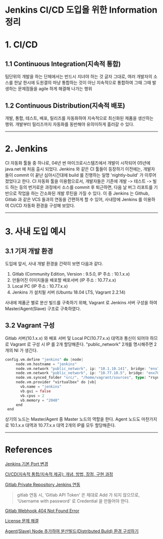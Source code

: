 Jenkins CI/CD 도입을 위한 Information 정리
=======================================
# 1. CI/CD
## 1.1 Continuous Integration(지속적 통합)
 팀단위의 개발을 하는 단체에서는 반드시 지녀야 하는 것
 글자 그대로, 여러 개발자의 소스를 한날 한시에 도원결의 마냥 통합하는 것이 아닌 지속적으로 통합하여 그때 그때 발생하는 문제점들을 agile 하게 해결해 나가는 행위
## 1.2 Continuous Distribution(지속적 배포)
 개발, 통합, 테스트, 배포, 릴리즈를 자동화하여 지속적으로 최신화된 제품을 생산하는 행위.
 개발부터 릴리즈까지 자동화를 동반해야 유의미하게 흘러갈 수 있다.
***
# 2. Jenkins
 CI 자동화 툴들 중 하나로, 04년 썬 마이크로시스템즈에서 개발이 시작되어 05년에 java.net 에 처음 출시 되었다.
 Jenkins 와 같은 CI 툴들이 등장하기 이전에는, 개발자들이 commit 이 끝난 심야시간대에 build 를 진행하는 일명 'nightly-build' 가 이루어졌었다고 한다.
 CI 자동화 툴을 이용함으로서, 개발자들은 기존에 개발 -> 테스트 -> 빌드 하는 등의 번거로운 과정에서 소스를 commit 후 퇴근하면, 다음 날 버그 리포트를 기반으로 작업을 하는 간소화된 개발 루틴을 가질 수 있다.
 이 중 Jenkins 는 Github, Gitlab 과 같은 VCS 들과의 연동을 간편하게 할 수 있어, 사내망에 Jenkins 를 이용하여 CI/CD 자동화 환경을 구성해 보았다.
***
# 3. 사내 도입 예시
## 3.1 기저 개발 환경
 도입에 앞서, 사내 개발 환경을 간략히 보면 다음과 같다.
 1. Gitlab (Community Edition, Version : 9.5.0, IP 주소 : 10.1.x.x)
 2. 만들어진 이미지들을 배포할 배포서버 (IP 주소 : 10.77.x.x)
 3. Local PC (IP 주소 : 10.77.x.x)
 4. Jenkins 가 설치될 서버 (Ubuntu 18.04 LTS, Vagrant 2.2.14)
 
 사내에 제품군 별로 분산 빌드를 구축하기 위해, Vagrant 로 Jenkins 서버 구성을 하여 Master/Agent(Slave) 구조로 구축하였다.
## 3.2 Vagrant 구성
 Gitlab 서버(10.1.x.x) 와 배포 서버 및 Local PC(10.77.x.x) 대역과 통신이 되어야 하므로 Vagrant 로 구성 시 IP 를 2개 할당해준다.
 "public_network" 2개를 명시해주면 2개의 NI 가 생긴다.
 
 ```rust
 config.vm.define "jenkins" do |node|
      node.vm.hostname = "jenkins"
      node.vm.network "public_network", ip: "10.1.10.141", bridge: "enx705dccfa0b19"
      node.vm.network "public_network", ip: "10.77.10.5", bridge: "enx705dccfa0f13"
      node.vm.synced_folder "src/", "/home/vagrant/sources", type: "rsync"
      node.vm.provider "virtualbox" do |vb|
        vb.name = "jenkins"
        vb.gui = false
        vb.cpus = 2
        vb.memory = "2048"
      end
  end
  ```
  
 상기의 노드는 Master/Agent 중 Master 노드의 역할을 한다. Agent 노드도 마찬가지로 10.1.x.x 대역과 10.77.x.x 대역 2개의 IP를 모두 할당해준다.
 
***
# References
[Jenkins 기본 Port 변경](https://jojoldu.tistory.com/354)

[CI/CD(지속적 통합/지속적 제공): 개념, 방법, 장점, 구현 과정](https://www.redhat.com/ko/topics/devops/what-is-ci-cd)

[Gitlab Private Repository Jenkins 연동](https://softwaree.tistory.com/66)

> gitlab 연동 시, 'Gitlab API Token' 은 제대로 Add 가 되지 않으므로, 'Username with password' 로 Credential 을 만들어야 한다.

[Gitlab Webhook 404 Not Found Error](https://github.com/jenkinsci/gitlab-plugin/issues/608)

[License 문제 해결](https://beomseok95.tistory.com/185)

[Agent(Slave) Node 추가하여 분산빌드(Distributed Build) 환경 구성하기](https://nirsa.tistory.com/302)
